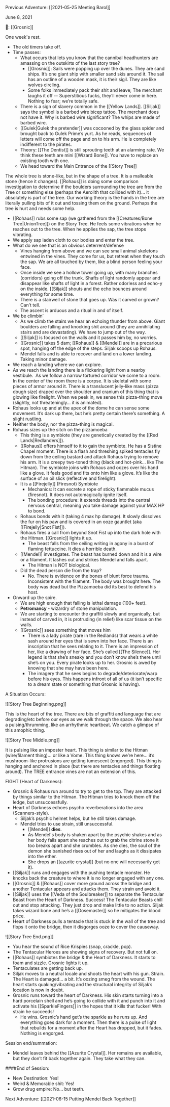 Previous Adventure: [[2021-05-25 Meeting Barol]]

June 8, 2021

🐐: [[Grosnic]]

One week's rest. 

* The old timers take off.
* Time passes:
	* What occurs that lets you know that the cannibal headhunters are amassing on the outskirts of the last story tree?
		* [[Grosnic]]: Sails were popping up over the dunes. They are sand ships. It’s one giant ship with smaller sand skis around it. The sail has an outline of a wooden mask, it is their sigil. They are like wolves circling.
		* Some folks immediately pack their shit and leave; The merchant laughs it off -- Superstitious fucks, they’ll never come in here. Nothing to fear; we’re totally safe.
	* There is a sign of slavery common in the [[Yellow Lands]]. [[Siljak]] says the symbol is a barbed wire bicep tattoo. The merchant does not have it. Why is barbed wire significant? The whips are made of barbed wire.
	* [[Gulek|Gulek the pretender]] was cocooned by the glass spider and brought back to Gulek Prime’s yurt. As he reads, sequences of letters will come off the page and on to his arm. He is completely indifferent to the pirates.
	* Theory: [[The Dentist]] is still sprouting teeth at an alarming rate. We think these teeth are mini [[Wizard Bone]]. You have to replace an existing tooth with one.
	* We head toward the Main Entrance of the [[Story Tree]]

The whole tree is stone-like, but in the shape of a tree. It is a malleable stone (hence it changes). [[Rohaus]] is doing some comparison investigation to determine if the boulders surrounding the tree are from the Tree or something else (perhaps the Aerolith that collided with it)... it absolutely is part of the tree. Our working theory is the hands in the tree are literally pulling bits of it out and tossing them on the ground. Perhaps the tree is hurt and needs some help.

* [[Rohaus]] rubs some sap (we gathered from the [[Creatures/Bone Tree|UnionTree]]) on the Story Tree. He feels some vibrations when he reaches out to the tree. When he applies the sap, the tree stops vibrating.
* We apply sap laden cloth to our bodies and enter the tree.
* What do we see that is an obvious deterrent/defense
	* Vines hanging from above and we can see small animal skeletons entwined in the vines. They come for us, but retreat when they touch the sap. We are all touched by them, like a blind person feeling your face.
	* Once inside we see a hollow tower going up, with many branches (corridors) going off the trunk. Shafts of light randomly appear and disappear like shafts of light in a forest. Rather odorless and echo-y on the inside. [[Siljak]] shouts and the echo bounces around everything for some time. 
	* There is a stairwell of stone that goes up. Was it carved or grown? Can’t tell.
	* The ascent is arduous and a ritual in and of itself. 
* We be climbin’
	* As we climb the stairs we hear an echoing thunder from above. Giant boulders are falling and knocking shit around (they are annihilating stairs and are devastating). We have to jump out of the way.
	* [[Siljak]] is focused on the walls and it passes him by, no worries.
	* [[Grosnic]] takes 5 dam; [[Rohaus]] & [[Mendel]] are in a precarious spot, hanging off the edge of the steps. Siljak scoops up Rohaus.
	* Mendel falls and is able to recover and land on a lower landing. Taking minor damage.
* We reach a landing where we can explore.
* As we reach the landing there is a flickering light from a nearby vestibule.  As we follow a narrow tortured corridor we come to a room. In the center of the room there is a corpse. It is skeletal with some pieces of armor around it. There is a translucent jelly-like mass (pizza dough size) draped over the shoulder and cranium of this thing that is glowing like firelight. When we peek in, we sense this pizza-thing move (slightly, not threateningly… it is animated). 
* Rohaus looks up and at the apex of the dome he can sense some movement. It’s dark up there, but he’s pretty certain there’s something. A slight rustling.
* Neither the body, nor the pizza-thing is magical.
* Rohaus sizes up the sitch on the pizzamoeba
	* This thing is a symbiote (they are genetically created by the [[Red Lands|Redlanders]]).
	* [[Rohaus]] offers himself to it to gain the symbiote. He has a Sistine Chapel moment. There is a flash and threshing spiked tentacles fly down from the ceiling bastard and attack Rohaus trying to remove his arm. It is a creepy two-toned thing (black and hot-pink… like The Hitman). The symbiote joins with Rohaus and oozes over his hand like a glove. It feels good and fits onto him like a glove. It’s like the surface of an oil slick (reflective and firelight).
	* It is a [[Firejelly]] (Firesnot) Symbiote
		* Mechanics: It can excrete a rope of sticky flammable mucus (firesnot). It does not automagically ignite itself.
		* The bonding procedure: it extends threads into the central nervous central, meaning you take damage against your MAX HP to bond.
	* Rohaus bonds with it (taking 4 max hp damage). It slowly dissolves the fur on his paw and is covered in an ooze gauntlet (aka [[Firejelly|Snot Fist]]).
	* Rohaus fires a call from beyond Snot Fist up into the dark hole with the Hitman. [[Grosnic]] lights it up.
		* The beast falls from the ceiling writing in agony in a burst of flaming fettuccine. It dies a horrible death.
	* [[Mendel]] investigates. The beast has burned down and it is a wire or a filament. It lashes out and strikes Mendel and falls apart. 
		* The Hitman is NOT biological.
	* Did the dead person die from the trap? 
		* No. There is evidence on the bones of blunt force trauma. Inconsistent with the filament. The body was brought here. The body was dead but the Pizzamoeba did its best to defend his host.
* Onward up the spire.
	* We are high enough that falling is lethal damage (100+ feet).
	* **Petromancy** - wizardry of stone manipulation. 
	* We are starting to encounter the graffiti slowly and organically, but instead of carved in, it is protruding (in relief) like scar tissue on the walls.
	* [[Grosnic]] sees something that moves him
		* There is a lady pirate (rare in the Redlands) that wears a white sash around her eyes that is sewn into her face. There is an inscription that he sees relating to it. There is an impression of her, like a drawing of her face. She’s called [[The Silence]]. Her legend is that she’s sneaky and you don’t know she’s there until she’s on you. Every pirate looks up to her. Grosnic is awed by knowing that she may have been here.
		* The imagery that he sees begins to degrade/deteriorate/warp before his eyes. This happens infront of all of us (it isn’t specific to a dream state or something that Grosnic is having).

A Situation Occurs:

![[Story Tree Beginning.png]]

This is the heart of the tree. There are bits of graffiti and language that are degrading/etc before our eyes as we walk through the space. We also hear a pulsing/thrumming, like an arrhythmic heartbeat. We catch a glimpse of this amophic thing. 

![[Story Tree Middle.png]]

It is pulsing like an imposter heart. This thing is similar to the Hitman (wire/filament thing)... or like a Vome. This thing knows we’re here… it’s mushroom-like protrusions are getting tumescent (engorged). This thing is hanging and anchored in place (but there are tentacles and things floating around). The TREE entrance vines are not an extension of this.

FIGHT (Heart of Darkness):

* Grosnic & Rohaus run around to try to get to the top. They are attacked by things similar to the Hitman. The Hitman tries to knock them off the ledge, but unsuccessfully.
* Heart of Darkness echoes psycho reverberations into the area (Scanners-style).
	* Siljak’s psychic helmet helps, but he still takes damage.
	* Mendel tries to use strain, still unsuccessful. 
		* [[Mendel]] **dies**.
		* As Mendel's body is shaken apart by the psychic shakes and as her body falls apart she reaches out to grab the citrine stone it too breaks apart and she crumbles. As she dies, the soul of the demon she banished rises out of her and laughs as it dissipates into the ether.
		* She drops an [[azurite crystal]] (but no one will necessarily get it).
* [[Siljak]] runs and engages with the pushing tentacle monster. He knocks back the creature to where it is no longer engaged with any one.
* [[Grosnic]] & [[Rohaus]] cover more ground across the bridge and another Tentacular appears and attacks them. They strain and avoid it. 
* [[Siljak]] uses the [[Veda of the Soulbreaker]] to separate the Tentacular Beast from the Heart of Darkness. Success! The Tentacular Beasts chill out and stop attacking. They just drop and make little to no action. Siljak takes wizard bone and he’s a [[Dosemaster]] so he mitigates the blood price.
* Heart of Darkness pulls a tentacle that is stuck in the wall of the tree and flops it onto the bridge, then it disgorges ooze to cover the causeway. 

![[Story Tree End.png]]

* You hear the sound of Rice Krispies (snap, crackle, pop).
* The Tentacular Heroes are showing signs of recovery. But not full on.
* [[Rohaus]] symbiotes the bridge & the Heart of Darkness. It starts to foam and sizzle. Grosnic lights it up.
* Tentaculates are getting back up.
* Siljak moves to a neutral locale and shoots the heart with his gun. Strain. The Heart is damaged… a bit. It’s oozing smeg from the wound. The heart starts quaking/vibrating and the structural integrity of Siljak’s location is now in doubt. 
* Grosnic runs toward the heart of Darkness. His skin starts turning into a hard porcelain shell and he’s going to collide with it and punch into it and activate his [[SparkleFingers]] in the hopes that it kills that fucker! With strain he succeeds!
	* He wins. Grosnic’s hand get’s the sparkle as he runs up. And everything goes dark for a moment. Then there is a pulse of light that rebuilds for a moment after the Heart has dropped, but it fades. Nothing is engorged. 

Session end/summation:

* Mendel leaves behind the [[Azurite Crystal]]. Her remains are available, but they don’t fit back together again. They take what they can.

####End of Session:

* New Destination: Yes!
* Weird & Memorable shit: Yes!
* Grow drug empire: No… but teeth.

Next Adventure: [[2021-06-15 Putting Mendel Back Together]]